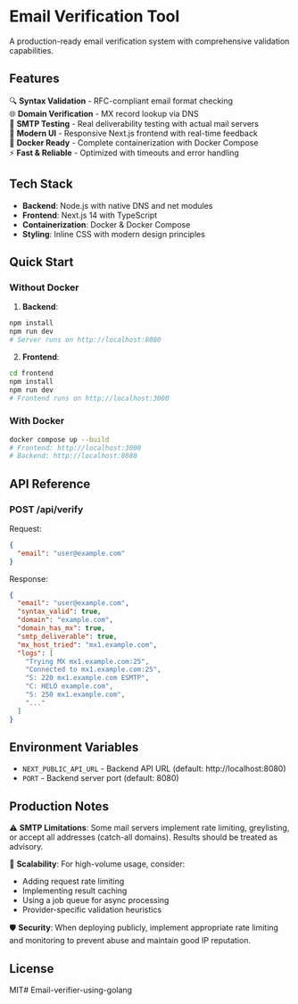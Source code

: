 # Email Verification Tool

A production-ready email verification system with comprehensive validation capabilities.

## Features

🔍 **Syntax Validation** - RFC-compliant email format checking  
🌐 **Domain Verification** - MX record lookup via DNS  
📧 **SMTP Testing** - Real deliverability testing with actual mail servers  
🚀 **Modern UI** - Responsive Next.js frontend with real-time feedback  
🐳 **Docker Ready** - Complete containerization with Docker Compose  
⚡ **Fast & Reliable** - Optimized with timeouts and error handling  

## Tech Stack

- **Backend**: Node.js with native DNS and net modules
- **Frontend**: Next.js 14 with TypeScript
- **Containerization**: Docker & Docker Compose
- **Styling**: Inline CSS with modern design principles

## Quick Start

### Without Docker

1. **Backend**:
```bash
npm install
npm run dev
# Server runs on http://localhost:8080
```

2. **Frontend**:
```bash
cd frontend
npm install  
npm run dev
# Frontend runs on http://localhost:3000
```

### With Docker

```bash
docker compose up --build
# Frontend: http://localhost:3000
# Backend: http://localhost:8080
```

## API Reference

### POST /api/verify

Request:
```json
{
  "email": "user@example.com"
}
```

Response:
```json
{
  "email": "user@example.com",
  "syntax_valid": true,
  "domain": "example.com", 
  "domain_has_mx": true,
  "smtp_deliverable": true,
  "mx_host_tried": "mx1.example.com",
  "logs": [
    "Trying MX mx1.example.com:25",
    "Connected to mx1.example.com:25",
    "S: 220 mx1.example.com ESMTP",
    "C: HELO example.com",
    "S: 250 mx1.example.com",
    "..."
  ]
}
```

## Environment Variables

- `NEXT_PUBLIC_API_URL` - Backend API URL (default: http://localhost:8080)
- `PORT` - Backend server port (default: 8080)

## Production Notes

⚠️ **SMTP Limitations**: Some mail servers implement rate limiting, greylisting, or accept all addresses (catch-all domains). Results should be treated as advisory.

🔧 **Scalability**: For high-volume usage, consider:
- Adding request rate limiting
- Implementing result caching
- Using a job queue for async processing
- Provider-specific validation heuristics

🛡️ **Security**: When deploying publicly, implement appropriate rate limiting and monitoring to prevent abuse and maintain good IP reputation.

## License

MIT#   E m a i l - v e r i f i e r - u s i n g - g o l a n g  
 